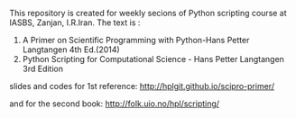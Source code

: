 This repository is created for weekly secions of Python scripting course at 
IASBS, Zanjan, I.R.Iran.
The text is :
1. A Primer on Scientific Programming with Python-Hans Petter Langtangen 4th Ed.(2014) 
2. Python Scripting for Computational Science - Hans Petter Langtangen 3rd Edition


slides and codes for 1st reference:
http://hplgit.github.io/scipro-primer/

and for the second book:
http://folk.uio.no/hpl/scripting/
